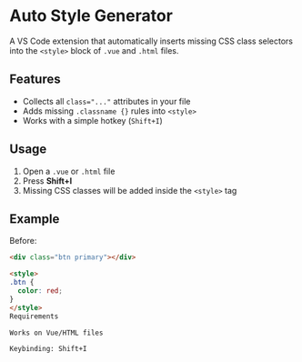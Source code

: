 # Auto Style Generator

A VS Code extension that automatically inserts missing CSS class selectors into the `<style>` block of `.vue` and `.html` files.

## Features
- Collects all `class="..."` attributes in your file
- Adds missing `.classname {}` rules into `<style>`
- Works with a simple hotkey (`Shift+I`)

## Usage
1. Open a `.vue` or `.html` file
2. Press **Shift+I**
3. Missing CSS classes will be added inside the `<style>` tag

## Example
Before:
```html
<div class="btn primary"></div>

<style>
.btn {
  color: red;
}
</style>
Requirements

Works on Vue/HTML files

Keybinding: Shift+I

